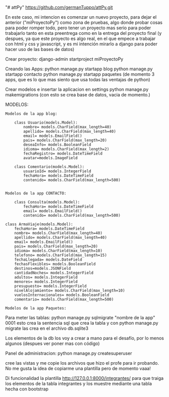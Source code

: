 "# attPy"
https://github.com/germanTuppo/attPy.git

En este caso, mi intencion es comenzar un nuevo proyecto, para dejar el anterior ("miProyectoPy") como zona de pruebas, algo donde probar cosas para poder romper todo, pero tener un proyecto mas serio para poder trabajarlo tanto en esta preentrega como en la entrega del proyecto final (y despues, ya que este proyecto es algo real, en el que empece a trabajar con html y css y javascript, y es mi intención mirarlo a django para poder hacer uso de las bases de datos)

Crear proyecto:
    django-admin startproject miProyectoPy

Creando las Apps:
    python manage.py startapp blog
    python manage.py startapp contacto
    python manage.py startapp paquetes
(de momento 3 apps, que es lo que mas siento que usa todas las ventajas de python)



Crear modelos e insertar la aplicacion en settings python manage.py makemigrations (con esto se crea base de datos, vacia de momento.)

MODELOS:


    Modelos de la app blog:

        class Usuario(models.Model):
            nombre= models.CharField(max_length=40)
            apellido= models.CharField(max_length=40)
            email= models.EmailField()
            pais= models.CharField(max_length=20)
            deseaInfo= models.BooleanField
            idioma= models.CharField(max_length=2)
            fechaRegistro= models.DateTimeField
            avatar=models.ImageField

        class Comentario(models.Model):
            usuarioId= models.IntegerField
            fechaHora= models.DateTimeField
            contenido= models.CharField(max_length=500)
        

    Modelos de la app CONTACTO:

        class Consulta(models.Model):
            fechaHora= models.DateTimeField
            email= models.EmailField()
            contenido= models.CharField(max_length=500)

    class ArmaViaje(models.Model):
        fechaHora= models.DateTimeField
        nombre= models.CharField(max_length=40)
        apellido= models.CharField(max_length=40)
        email= models.EmailField()
        pais= models.CharField(max_length=20)
        idioma= models.CharField(max_length=10)
        telefono= models.CharField(max_length=15)
        fechaLlegada= models.DateField
        fechasFlexibles= models.BooleanField
        destinos=models.JSONField
        cantidadNoches= models.IntegerField
        adultos= models.IntegerField
        menores= models.IntegerField
        presupuesto= models.IntegerField
        nivelAlojamiento= models.CharField(max_length=10)
        vuelosInternacionales= models.BooleanField
        comentario= models.CharField(max_length=500)

    Modelos de la app Paquetes:

Para meter las tablas: python manage.py sqlmigrate "nombre de la app" 0001 esto crea la sentencia sql que crea la tabla y con python manage.py migrate las crea en el archivo db.sqlite3

Los elementos de la db los voy a crear a mano para el desafío, por lo menos algunos (despues ver poner mas con código)

Panel de administracion: python manage.py createsuperuser



cree las vistas y me copie los archivos que hizo el profe para ir probando. No me gusta la idea de copiarme una plantilla pero de momento vaaa!

Di funcionalidad la plantilla http://127.0.0.1:8000/integrantes/ para que traiga los elementos de la tabla integrantes y los muestre mediante una tabla hecha con bootstrap
